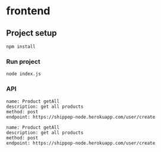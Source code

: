 # frontend

## Project setup

```
npm install
```

### Run project

```
node index.js
```

### API

```
name: Product getAll
description: get all products
method: post
endpoint: https://shippop-node.herokuapp.com/user/create

name: Product getAll
description: get all products
method: post
endpoint: https://shippop-node.herokuapp.com/user/create
```
